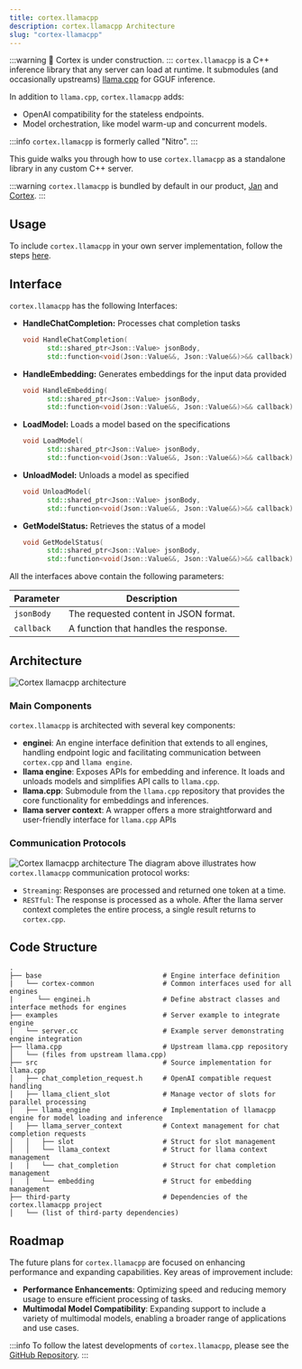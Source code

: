 ```yaml
---
title: cortex.llamacpp
description: cortex.llamacpp Architecture
slug: "cortex-llamacpp"
---
```


:::warning
🚧 Cortex is under construction.
:::
`cortex.llamacpp` is a C++ inference library that any server can load at runtime. It submodules (and occasionally upstreams) [llama.cpp](https://github.com/ggerganov/llama.cpp) for GGUF inference.

In addition to `llama.cpp`, `cortex.llamacpp` adds:

- OpenAI compatibility for the stateless endpoints.
- Model orchestration, like model warm-up and concurrent models.

:::info
`cortex.llamacpp` is formerly called "Nitro".
:::

This guide walks you through how to use `cortex.llamacpp` as a standalone library in any custom C++ server.

:::warning
`cortex.llamacpp` is bundled by default in our product, [Jan](https://jan.ai/docs) and [Cortex](/docs).
:::

## Usage

To include `cortex.llamacpp` in your own server implementation, follow the steps [here](https://github.com/janhq/cortex.llamacpp/tree/main/examples/server).

## Interface

`cortex.llamacpp` has the following Interfaces:

- **HandleChatCompletion:** Processes chat completion tasks
  ```cpp
  void HandleChatCompletion(
        std::shared_ptr<Json::Value> jsonBody,
        std::function<void(Json::Value&&, Json::Value&&)>&& callback);
  ```
- **HandleEmbedding:** Generates embeddings for the input data provided
  ```cpp
  void HandleEmbedding(
        std::shared_ptr<Json::Value> jsonBody,
        std::function<void(Json::Value&&, Json::Value&&)>&& callback);
  ```
- **LoadModel:** Loads a model based on the specifications
  ```cpp
  void LoadModel(
        std::shared_ptr<Json::Value> jsonBody,
        std::function<void(Json::Value&&, Json::Value&&)>&& callback);
  ```
- **UnloadModel:** Unloads a model as specified
  ```cpp
  void UnloadModel(
        std::shared_ptr<Json::Value> jsonBody,
        std::function<void(Json::Value&&, Json::Value&&)>&& callback);
  ```
- **GetModelStatus:** Retrieves the status of a model
  ```cpp
  void GetModelStatus(
        std::shared_ptr<Json::Value> jsonBody,
        std::function<void(Json::Value&&, Json::Value&&)>&& callback);
  ```
All the interfaces above contain the following parameters:

| Parameter  | Description                                    |
|------------|------------------------------------------------|
| `jsonBody` | The requested content in JSON format.          |
| `callback` | A function that handles the response.          |


## Architecture
![Cortex llamacpp architecture](/img/docs/llama-cpp1.png)

### Main Components
`cortex.llamacpp` is architected with several key components:

- **enginei**: An engine interface definition that extends to all engines, handling endpoint logic and facilitating communication between `cortex.cpp` and `llama engine`.
- **llama engine**: Exposes APIs for embedding and inference. It loads and unloads models and simplifies API calls to `llama.cpp`.
- **llama.cpp**: Submodule from the `llama.cpp` repository that provides the core functionality for embeddings and inferences.
- **llama server context**: A wrapper offers a more straightforward and user-friendly interface for `llama.cpp` APIs

### Communication Protocols
![Cortex llamacpp architecture](/img/docs/llama-cpp2.png)
The diagram above illustrates how `cortex.llamacpp` communication protocol works:

- `Streaming`: Responses are processed and returned one token at a time.
- `RESTful`: The response is processed as a whole. After the llama server context completes the entire process, a single result returns to `cortex.cpp`.

## Code Structure

```
.
├── base                              # Engine interface definition
|   └── cortex-common                 # Common interfaces used for all engines
|      └── enginei.h                  # Define abstract classes and interface methods for engines
├── examples                          # Server example to integrate engine
│   └── server.cc                     # Example server demonstrating engine integration
├── llama.cpp                         # Upstream llama.cpp repository
│   └── (files from upstream llama.cpp)
├── src                               # Source implementation for llama.cpp
│   ├── chat_completion_request.h     # OpenAI compatible request handling
│   ├── llama_client_slot             # Manage vector of slots for parallel processing
│   ├── llama_engine                  # Implementation of llamacpp engine for model loading and inference
│   ├── llama_server_context          # Context management for chat completion requests
│   │   ├── slot                      # Struct for slot management
│   │   └── llama_context             # Struct for llama context management
|   |   └── chat_completion           # Struct for chat completion management
|   |   └── embedding                 # Struct for embedding management
├── third-party                       # Dependencies of the cortex.llamacpp project
│   └── (list of third-party dependencies)
```

<!-- ## Runtime-->

## Roadmap

The future plans for `cortex.llamacpp` are focused on enhancing performance and expanding capabilities. Key areas of improvement include:

- **Performance Enhancements**: Optimizing speed and reducing memory usage to ensure efficient processing of tasks.
- **Multimodal Model Compatibility**: Expanding support to include a variety of multimodal models, enabling a broader range of applications and use cases.

:::info
To follow the latest developments of `cortex.llamacpp`, please see the [GitHub Repository](https://github.com/janhq/cortex.llamacpp).
:::

